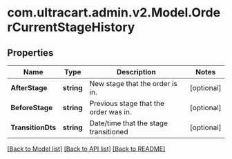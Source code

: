 # com.ultracart.admin.v2.Model.OrderCurrentStageHistory
## Properties

Name | Type | Description | Notes
------------ | ------------- | ------------- | -------------
**AfterStage** | **string** | New stage that the order is in. | [optional] 
**BeforeStage** | **string** | Previous stage that the order was in. | [optional] 
**TransitionDts** | **string** | Date/time that the stage transitioned | [optional] 


[[Back to Model list]](../README.md#documentation-for-models) [[Back to API list]](../README.md#documentation-for-api-endpoints) [[Back to README]](../README.md)

